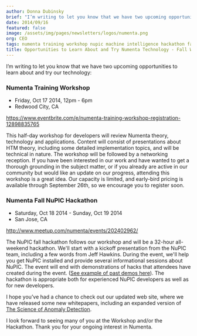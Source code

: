 ```yaml
---
author: Donna Dubinsky
brief: "I’m writing to let you know that we have two upcoming opportunities to learn about and try our technology: Our Numenta Training Workshop and NuPIC Fall Hackathon 2014"
date: 2014/09/16
featured: false
image: /assets/img/pages/newsletters/logos/numenta.png
org: CEO
tags: numenta training workshop nupic machine intelligence hackathon fall 2014
title: Opportunities to Learn About and Try Numenta Technology - Fall Workshop and Hackathon
---
```


I’m writing to let you know that we have two upcoming opportunities to learn
about and try our technology:

### Numenta Training Workshop

* Friday, Oct 17 2014, 12pm - 6pm
* Redwood City, CA

https://www.eventbrite.com/e/numenta-training-workshop-registration-12898835765

This half-day workshop for developers will review Numenta theory, technology and
applications. Content will consist of presentations about HTM theory, including
some detailed implementation topics, and will be technical in nature.  The
workshop will be followed by a networking reception.  If you have been
interested in our work and have wanted to get a thorough grounding in the
subject matter, or if you already are active in our community but would like an
update on our progress, attending this workshop is a great idea.  Our capacity
is limited, and early-bird pricing is available through September 26th, so we
encourage you to register soon.

### Numenta Fall NuPIC Hackathon

* Saturday, Oct 18 2014 - Sunday, Oct 19 2014
* San Jose, CA

http://www.meetup.com/numenta/events/202402962/

The NuPIC fall hackathon follows our workshop and will be a 32-hour all-weekend
hackathon. We'll start with a kickoff presentation from the NuPIC team,
including a few words from Jeff Hawkins. During the event, we'll help you get
NuPIC installed and provide several informational sessions about NuPIC. The
event will end with demonstrations of hacks that attendees have created during
the event.
([See example of past demos here](http://numenta.org/blog/2014/05/09/2014-spring-hackathon-outcome.html#demos)).
The hackathon is appropriate both for experienced NuPIC developers as well as
for new developers.

I hope you’ve had a chance to check out our updated web site, where we have
released some new whitepapers, including an expanded version of
[The Science of Anomaly Detection](/assets/pdf/whitepapers/Numenta%20White%20Paper%20-%20Science%20of%20Anomaly%20Detection.pdf).

I look forward to seeing many of you at the Workshop and/or the Hackathon.
Thank you for your ongoing interest in Numenta.
